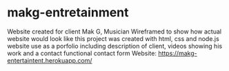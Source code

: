 # makg-entretainment
Website created for client Mak G, Musician 
Wireframed to show how actual website would look like
this project was created with html, css and node.js 
website use as a porfolio including description of client, videos showing his work and 
a contact functional contact form 
Website: https://makg-entertaintent.herokuapp.com/
